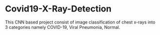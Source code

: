 # Covid19-X-Ray-Detection
This CNN based project consist of image classification of chest x-rays into 3 categories namely COVID-19, Viral Pneumonia, Normal. 
